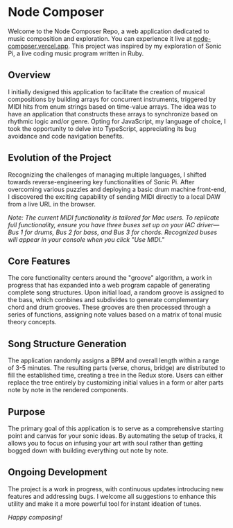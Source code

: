 # Node Composer

Welcome to the Node Composer Repo, a web application dedicated to music composition and exploration. You can experience it live at [node-composer.vercel.app](https://node-composer.vercel.app). This project was inspired by my exploration of Sonic Pi, a live coding music program written in Ruby.

## Overview

I initially designed this application to facilitate the creation of musical compositions by building arrays for concurrent instruments, triggered by MIDI hits from enum strings based on time-value arrays. The idea was to have an application that constructs these arrays to synchronize based on rhythmic logic and/or genre. Opting for JavaScript, my language of choice, I took the opportunity to delve into TypeScript, appreciating its bug avoidance and code navigation benefits.

## Evolution of the Project

Recognizing the challenges of managing multiple languages, I shifted towards reverse-engineering key functionalities of Sonic Pi. After overcoming various puzzles and deploying a basic drum machine front-end, I discovered the exciting capability of sending MIDI directly to a local DAW from a live URL in the browser.

*Note: The current MIDI functionality is tailored for Mac users. To replicate full functionality, ensure you have three buses set up on your IAC driver—Bus 1 for drums, Bus 2 for bass, and Bus 3 for chords. Recognized buses will appear in your console when you click "Use MIDI."*

## Core Features

The core functionality centers around the "groove" algorithm, a work in progress that has expanded into a web program capable of generating complete song structures. Upon initial load, a random groove is assigned to the bass, which combines and subdivides to generate complementary chord and drum grooves. These grooves are then processed through a series of functions, assigning note values based on a matrix of tonal music theory concepts.

## Song Structure Generation

The application randomly assigns a BPM and overall length within a range of 3-5 minutes. The resulting parts (verse, chorus, bridge) are distributed to fill the established time, creating a tree in the Redux store. Users can either replace the tree entirely by customizing initial values in a form or alter parts note by note in the rendered components.

## Purpose

The primary goal of this application is to serve as a comprehensive starting point and canvas for your sonic ideas. By automating the setup of tracks, it allows you to focus on infusing your art with soul rather than getting bogged down with building everything out note by note.

## Ongoing Development

The project is a work in progress, with continuous updates introducing new features and addressing bugs. I welcome all suggestions to enhance this utility and make it a more powerful tool for instant ideation of tunes.

*Happy composing!*
